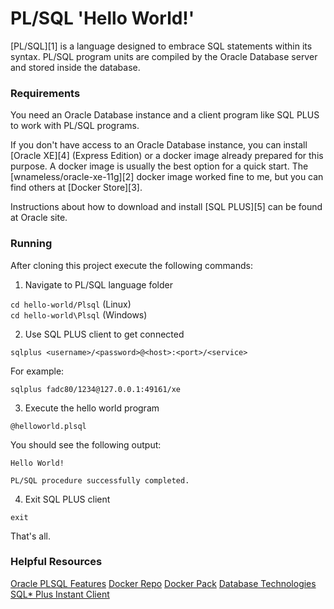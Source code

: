 # PL/SQL 'Hello World!'  
  
[PL/SQL][1] is a language designed to embrace SQL statements within its syntax. PL/SQL program units are compiled by the Oracle Database server and stored inside the database. 

### Requirements

You need an Oracle Database instance and a client program like SQL PLUS to work with PL/SQL programs.  

If you don't have access to an Oracle Database instance, you can install [Oracle XE][4] (Express Edition) or a docker image already prepared for this purpose. A docker image is usually the best option for a quick start. The [wnameless/oracle-xe-11g][2] docker image worked fine to me, but you can find others at [Docker Store][3].  

Instructions about how to download and install [SQL PLUS][5] can be found at Oracle site.

### Running

After cloning this project execute the following commands:

1. Navigate to PL/SQL language folder

`cd hello-world/Plsql` (Linux)  
`cd hello-world\Plsql` (Windows)

2. Use SQL PLUS client to get connected

`sqlplus <username>/<password>@<host>:<port>/<service>`

For example:  

`sqlplus fadc80/1234@127.0.0.1:49161/xe`

3. Execute the hello world program

`@helloworld.plsql`  

You should see the following output:

```
Hello World!

PL/SQL procedure successfully completed.
```

4. Exit SQL PLUS client
   
`exit`

That's all.

### Helpful Resources

[Oracle PLSQL Features](http://www.oracle.com/technetwork/database/features/plsql/index.html)
[Docker Repo](https://hub.docker.com/r/wnameless/oracle-xe-11g/) 
[Docker Pack](https://store.docker.com/search?q=oracle-xe&source=community)
[Database Technologies](http://www.oracle.com/technetwork/database/database-technologies/express-edition/downloads/index.html)
[SQL* Plus Instant Client](https://docs.oracle.com/database/121/SQPUG/apd.htm#SQPUG157)